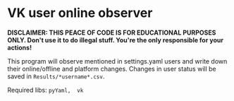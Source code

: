 # VK user online observer
**DISCLAIMER: THIS PEACE OF CODE IS FOR EDUCATIONAL PURPOSES ONLY. Don't use it to do illegal stuff. You're the only responsible for your actions!**

This program will observe mentioned in settings.yaml users and write down their online/offline and platform changes. 
Changes in user status will be saved in `Results/*username*.csv`.

Required libs: `pyYaml,  vk`